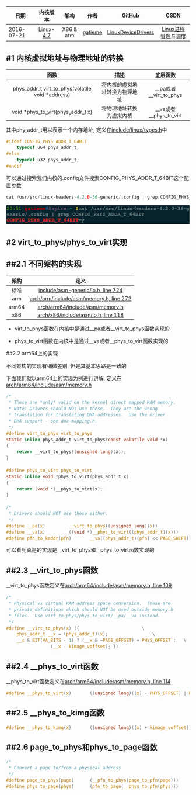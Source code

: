 | 日期 | 内核版本 | 架构| 作者 | GitHub| CSDN |
| ------------- |:-------------:|:-------------:|:-------------:|:-------------:|:-------------:|
| 2016-07-21  | [Linux-4.7](http://lxr.free-electrons.com/source/?v=4.7) | X86 & arm | [gatieme](http://blog.csdn.net/gatieme) | [LinuxDeviceDrivers](https://github.com/gatieme/LDD-LinuxDeviceDrivers) | [Linux进程管理与调度](http://blog.csdn.net/gatieme/article/category/6225543) |



#1	内核虚拟地址与物理地址的转换
-------

| 函数 | 描述 | 底层函数 |
|:---:|:---:|:--------:|
| phys_addr_t virt_to_phys(volatile void *address) | 将内核的虚拟地址转换为物理地址 | \__pa或者  \__virt_to_phys |
| void *phys_to_virt(phys_addr_t x) | 将物理地址转换为虚拟内核 | \__va或者\__phys_to_virt |

其中phy_addr_t用以表示一个内存地址, 定义在[include/linux/types.h](http://lxr.free-electrons.com/source/include/linux/types.h#L161)中

```c
#ifdef CONFIG_PHYS_ADDR_T_64BIT
	typedef u64 phys_addr_t;
#else
	typedef u32 phys_addr_t;
#endif
```

可以通过搜索我们内核的.config文件搜索CONFIG_PHYS_ADDR_T_64BIT这个配置参数

```c
cat /usr/src/linux-headers-4.2.0-36-generic/.config | grep CONFIG_PHYS_ADDR_T_64BIT
```

![CONFIG_PHYS_ADDR_T_64BIT参数](./images/CONFIG_PHYS_ADDR_T_64BIT.png)


#2	virt_to_phys/phys_to_virt实现
-------

##2.1	不同架构的实现
-------


| 架构     | 定义    |
|:-------:|:-------:|
| 标准     | [include/asm-generic/io.h, line 724](http://lxr.free-electrons.com/source/include/asm-generic/io.h?v4.7#L724)
| arm     | [arch/arm/include/asm/memory.h, line 272](http://lxr.free-electrons.com/source/arch/arm/include/asm/memory.h?v4.7#L272) |
| arm64   | [arch/arm64/include/asm/memory.h](http://lxr.free-electrons.com/source/arch/arm64/include/asm/memory.h?v4.7#L189) |
| x86     |[arch/x86/include/asm/io.h, line 118](http://lxr.free-electrons.com/source/arch/x86/include/asm/io.h?v4.7#L118)



*	virt_to_phys函数在内核中是通过\__pa或者\__virt_to_phys函数实现的

*	phys_to_virt函数在内核中是通过\__va或者\__phys_to_virt函数实现的




##2.2	arm64上的实现

不同架构的实现有细微差别, 但是其基本思路是一致的


下面我们就以arm64上的实现为例进行讲解, 定义在[arch/arm64/include/asm/memory.h](http://lxr.free-electrons.com/source/arch/arm64/include/asm/memory.h?v4.7#L184)

```c
/*
 * These are *only* valid on the kernel direct mapped RAM memory.
 * Note: Drivers should NOT use these.  They are the wrong
 * translation for translating DMA addresses.  Use the driver
 * DMA support - see dma-mapping.h.
 */
#define virt_to_phys virt_to_phys
static inline phys_addr_t virt_to_phys(const volatile void *x)
{
    return __virt_to_phys((unsigned long)(x));
}

#define phys_to_virt phys_to_virt
static inline void *phys_to_virt(phys_addr_t x)
{
    return (void *)__phys_to_virt(x);
}

/*
 * Drivers should NOT use these either.
 */
#define __pa(x)         __virt_to_phys((unsigned long)(x))
#define __va(x)         ((void *)__phys_to_virt((phys_addr_t)(x)))
#define pfn_to_kaddr(pfn)       __va((phys_addr_t)(pfn) << PAGE_SHIFT)
```


可以看到真是的实现是__virt_to_phys和__phys_to_virt函数实现的



##2.3	__virt_to_phys函数
-------

__virt_to_phys函数定义在[arch/arm64/include/asm/memory.h, line 109](http://lxr.free-electrons.com/source/arch/arm64/include/asm/memory.h?v=4.7#L109)

```c
/*
 * Physical vs virtual RAM address space conversion.  These are
 * private definitions which should NOT be used outside memory.h
 * files.  Use virt_to_phys/phys_to_virt/__pa/__va instead.
 */
#define __virt_to_phys(x) ({                        \
    phys_addr_t __x = (phys_addr_t)(x);                 \
    __x & BIT(VA_BITS - 1) ? (__x & ~PAGE_OFFSET) + PHYS_OFFSET :   \
                 (__x - kimage_voffset); })

```


##2.4	__phys_to_virt函数
-------

__phys_to_virt函数定义在[arch/arm64/include/asm/memory.h, line 114](http://lxr.free-electrons.com/source/arch/arm64/include/asm/memory.h?v=4.7#L114)


```c
#define __phys_to_virt(x)       ((unsigned long)((x) - PHYS_OFFSET) | PAGE_OFFSET)
```

##2.5	__phys_to_kimg函数
-------

```c
#define __phys_to_kimg(x)       ((unsigned long)((x) + kimage_voffset))
```

##2.6	page_to_phys和phys_to_page函数
-------

```c
/*
 * Convert a page to/from a physical address
 */
#define page_to_phys(page)      (__pfn_to_phys(page_to_pfn(page)))
#define phys_to_page(phys)      (pfn_to_page(__phys_to_pfn(phys)))
```







